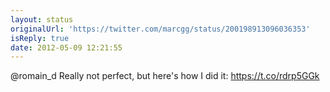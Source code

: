 ```yaml
---
layout: status
originalUrl: 'https://twitter.com/marcgg/status/200198913096036353'
isReply: true
date: 2012-05-09 12:21:55
---
```


@romain_d Really not perfect, but here's how I did it: https://t.co/rdrp5GGk
